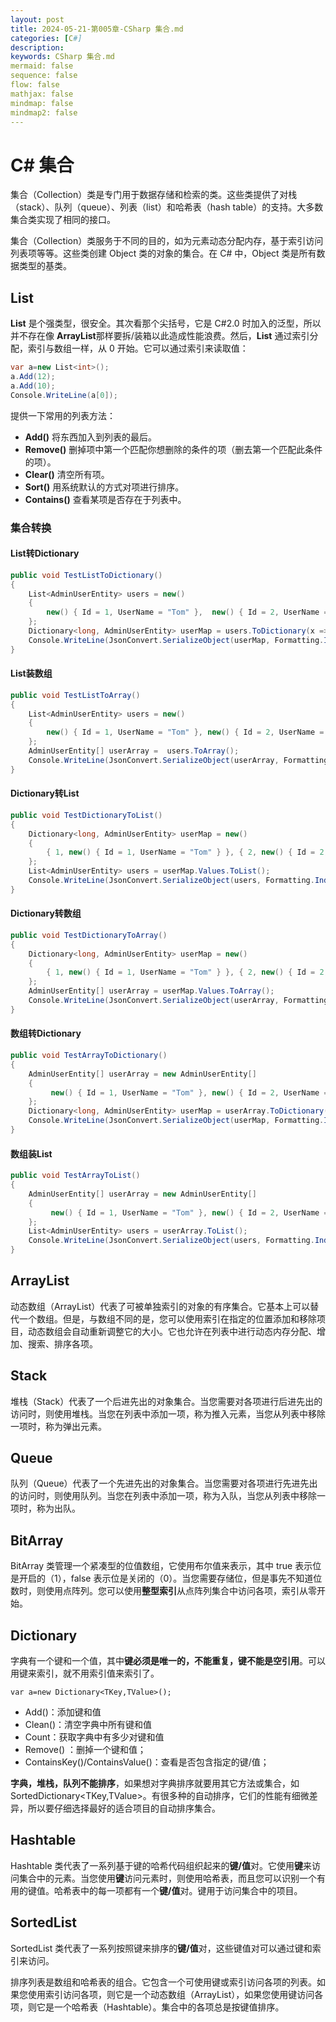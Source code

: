 ```yaml
---
layout: post
title: 2024-05-21-第005章-CSharp 集合.md
categories: [C#]
description: 
keywords: CSharp 集合.md
mermaid: false
sequence: false
flow: false
mathjax: false
mindmap: false
mindmap2: false
---
```

# C# 集合

集合（Collection）类是专门用于数据存储和检索的类。这些类提供了对栈（stack）、队列（queue）、列表（list）和哈希表（hash table）的支持。大多数集合类实现了相同的接口。

集合（Collection）类服务于不同的目的，如为元素动态分配内存，基于索引访问列表项等等。这些类创建 Object 类的对象的集合。在 C# 中，Object 类是所有数据类型的基类。



## List

**List** 是个强类型，很安全。其次看那个尖括号，它是 C#2.0 时加入的泛型，所以并不存在像 **ArrayList**那样要拆/装箱以此造成性能浪费。然后，**List** 通过索引分配，索引与数组一样，从 0 开始。它可以通过索引来读取值：

```c#
var a=new List<int>();
a.Add(12);
a.Add(10);
Console.WriteLine(a[0]);
```



提供一下常用的列表方法：

-  **Add()** 将东西加入到列表的最后。
-  **Remove()** 删掉项中第一个匹配你想删除的条件的项（删去第一个匹配此条件的项）。
-  **Clear()** 清空所有项。
-  **Sort()** 用系统默认的方式对项进行排序。
-  **Contains()** 查看某项是否存在于列表中。



### 集合转换

#### List转Dictionary

```c#
public void TestListToDictionary()
{
    List<AdminUserEntity> users = new() 
    { 
        new() { Id = 1, UserName = "Tom" },  new() { Id = 2, UserName = "Bob" } 
    };
    Dictionary<long, AdminUserEntity> userMap = users.ToDictionary(x => x.Id);
    Console.WriteLine(JsonConvert.SerializeObject(userMap, Formatting.Indented));
}
```



#### List装数组

```c#
public void TestListToArray()
{
    List<AdminUserEntity> users = new() 
    { 
        new() { Id = 1, UserName = "Tom" }, new() { Id = 2, UserName = "Bob" }
    };
    AdminUserEntity[] userArray =  users.ToArray();
    Console.WriteLine(JsonConvert.SerializeObject(userArray, Formatting.Indented));
}
```



#### Dictionary转List

```c#
public void TestDictionaryToList()
{
    Dictionary<long, AdminUserEntity> userMap = new() 
    {
        { 1, new() { Id = 1, UserName = "Tom" } }, { 2, new() { Id = 2, UserName = "Bob" } }
    };
    List<AdminUserEntity> users = userMap.Values.ToList();
    Console.WriteLine(JsonConvert.SerializeObject(users, Formatting.Indented));
}
```



#### Dictionary转数组

```c#
public void TestDictionaryToArray()
{
    Dictionary<long, AdminUserEntity> userMap = new() 
    {
        { 1, new() { Id = 1, UserName = "Tom" } }, { 2, new() { Id = 2, UserName = "Bob" } }
    };
    AdminUserEntity[] userArray = userMap.Values.ToArray();
    Console.WriteLine(JsonConvert.SerializeObject(userArray, Formatting.Indented));
}
```



#### 数组转Dictionary

```c#
public void TestArrayToDictionary()
{
    AdminUserEntity[] userArray = new AdminUserEntity[]
    {
         new() { Id = 1, UserName = "Tom" }, new() { Id = 2, UserName = "Bob" }
    };
    Dictionary<long, AdminUserEntity> userMap = userArray.ToDictionary(x => x.Id);
    Console.WriteLine(JsonConvert.SerializeObject(userMap, Formatting.Indented));
}
```



#### 数组装List

```c#
public void TestArrayToList()
{
    AdminUserEntity[] userArray = new AdminUserEntity[]
    {
         new() { Id = 1, UserName = "Tom" }, new() { Id = 2, UserName = "Bob" }
    };
    List<AdminUserEntity> users = userArray.ToList();
    Console.WriteLine(JsonConvert.SerializeObject(users, Formatting.Indented));
}
```



## ArrayList

动态数组（ArrayList）代表了可被单独索引的对象的有序集合。它基本上可以替代一个数组。但是，与数组不同的是，您可以使用索引在指定的位置添加和移除项目，动态数组会自动重新调整它的大小。它也允许在列表中进行动态内存分配、增加、搜索、排序各项。



## Stack

堆栈（Stack）代表了一个后进先出的对象集合。当您需要对各项进行后进先出的访问时，则使用堆栈。当您在列表中添加一项，称为推入元素，当您从列表中移除一项时，称为弹出元素。



## Queue

队列（Queue）代表了一个先进先出的对象集合。当您需要对各项进行先进先出的访问时，则使用队列。当您在列表中添加一项，称为入队，当您从列表中移除一项时，称为出队。



## BitArray

BitArray 类管理一个紧凑型的位值数组，它使用布尔值来表示，其中 true 表示位是开启的（1），false 表示位是关闭的（0）。当您需要存储位，但是事先不知道位数时，则使用点阵列。您可以使用**整型索引**从点阵列集合中访问各项，索引从零开始。



## Dictionary

字典有一个键<TKey>和一个值<TValue>，其中**键必须是唯一的，不能重复，键不能是空引用**。可以用键来索引，就不用索引值来索引了。

```
var a=new Dictionary<TKey,TValue>();
```



- Add()：添加键和值
- Clean()：清空字典中所有键和值
- Count：获取字典中有多少对键和值
- Remove() ：删掉一个键和值；
- ContainsKey()/ContainsValue()：查看是否包含指定的键/值；



**字典，堆栈，队列不能排序**，如果想对字典排序就要用其它方法或集合，如SortedDictionary<TKey,TValue>。有很多种的自动排序，它们的性能有细微差异，所以要仔细选择最好的适合项目的自动排序集合。



## Hashtable

Hashtable 类代表了一系列基于键的哈希代码组织起来的**键/值**对。它使用**键**来访问集合中的元素。当您使用**键**访问元素时，则使用哈希表，而且您可以识别一个有用的键值。哈希表中的每一项都有一个**键/值**对。键用于访问集合中的项目。



## SortedList

SortedList 类代表了一系列按照键来排序的**键/值**对，这些键值对可以通过键和索引来访问。

排序列表是数组和哈希表的组合。它包含一个可使用键或索引访问各项的列表。如果您使用索引访问各项，则它是一个动态数组（ArrayList），如果您使用键访问各项，则它是一个哈希表（Hashtable）。集合中的各项总是按键值排序。
